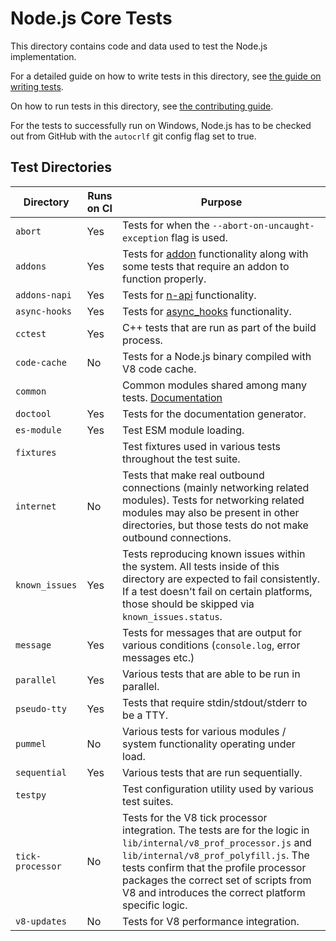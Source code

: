 # Node.js Core Tests

This directory contains code and data used to test the Node.js implementation.

For a detailed guide on how to write tests in this
directory, see [the guide on writing tests](../doc/guides/writing-tests.md).

On how to run tests in this directory, see
[the contributing guide](../doc/guides/contributing/pull-requests.md#step-6-test).

For the tests to successfully run on Windows, Node.js has to be checked out from
GitHub with the `autocrlf` git config flag set to true.

## Test Directories

| Directory           | Runs on CI      | Purpose         |
| ------------------- | --------------- | --------------- |
| `abort`             | Yes             | Tests for when the  ``` --abort-on-uncaught-exception ``` flag is used. |
| `addons`            | Yes             | Tests for [addon](https://nodejs.org/api/addons.html) functionality along with some tests that require an addon to function properly. |
| `addons-napi`        | Yes            | Tests for [n-api](https://nodejs.org/api/n-api.html) functionality. |
| `async-hooks`        | Yes            | Tests for [async_hooks](https://nodejs.org/api/async_hooks.html) functionality. |
| `cctest`             | Yes            | C++ tests that are run as part of the build process. |
| `code-cache`         | No             | Tests for a Node.js binary compiled with V8 code cache. |
| `common`             |                | Common modules shared among many tests. [Documentation](./common/README.md) |
| `doctool`            | Yes            | Tests for the documentation generator. |
| `es-module`          | Yes            | Test ESM module loading. |
| `fixtures`           |                | Test fixtures used in various tests throughout the test suite. |
| `internet`           | No             | Tests that make real outbound connections (mainly networking related modules). Tests for networking related modules may also be present in        other directories, but those tests do not make outbound connections. |
| `known_issues`       | Yes            | Tests reproducing known issues within the system. All tests inside of this directory are expected to fail consistently. If a test doesn't fail on certain platforms, those should be skipped via `known_issues.status`. |
| `message`            | Yes            | Tests for messages that are output for various conditions (```console.log```, error messages etc.) |
| `parallel`           | Yes            | Various tests that are able to be run in parallel. |
| `pseudo-tty`         | Yes            | Tests that require stdin/stdout/stderr to be a TTY. |
| `pummel`             | No             | Various tests for various modules / system functionality operating under load. |
| `sequential`         | Yes            | Various tests that are run sequentially. |
| `testpy`             |                | Test configuration utility used by various test suites. |
| `tick-processor`     | No             | Tests for the V8 tick processor integration. The tests are for the logic in ```lib/internal/v8_prof_processor.js``` and  ```lib/internal/v8_prof_polyfill.js```. The tests confirm that the profile processor packages the correct set of scripts from V8 and introduces the correct platform specific logic. |
| `v8-updates`         | No             | Tests for V8 performance integration. |
